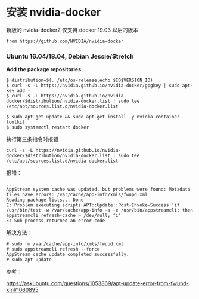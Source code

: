 # 安装 nvidia-docker

新版的 nvidia-docker2 仅支持 docker 19.03 以后的版本

`from https://github.com/NVIDIA/nvidia-docker`

### Ubuntu 16.04/18.04, Debian Jessie/Stretch

**Add the package repositories**

```
$ distribution=$(. /etc/os-release;echo $ID$VERSION_ID)
$ curl -s -L https://nvidia.github.io/nvidia-docker/gpgkey | sudo apt-key add -
$ curl -s -L https://nvidia.github.io/nvidia-docker/$distribution/nvidia-docker.list | sudo tee /etc/apt/sources.list.d/nvidia-docker.list

$ sudo apt-get update && sudo apt-get install -y nvidia-container-toolkit
$ sudo systemctl restart docker
```

执行第三条指令时报错

```
curl -s -L https://nvidia.github.io/nvidia-docker/$distribution/nvidia-docker.list | sudo tee /etc/apt/sources.list.d/nvidia-docker.list
```

报错：

```
...
AppStream system cache was updated, but problems were found: Metadata files have errors: /var/cache/app-info/xmls/fwupd.xml
Reading package lists... Done
E: Problem executing scripts APT::Update::Post-Invoke-Success 'if /usr/bin/test -w /var/cache/app-info -a -e /usr/bin/appstreamcli; then appstreamcli refresh-cache > /dev/null; fi'
E: Sub-process returned an error code
```

解决方法：

```
# sudo rm /var/cache/app-info/xmls/fwupd.xml
# sudo appstreamcli refresh --force
AppStream cache update completed successfully.
# sudo apt update
```

参考：

https://askubuntu.com/questions/1053869/apt-update-error-from-fwupd-xml/1060895